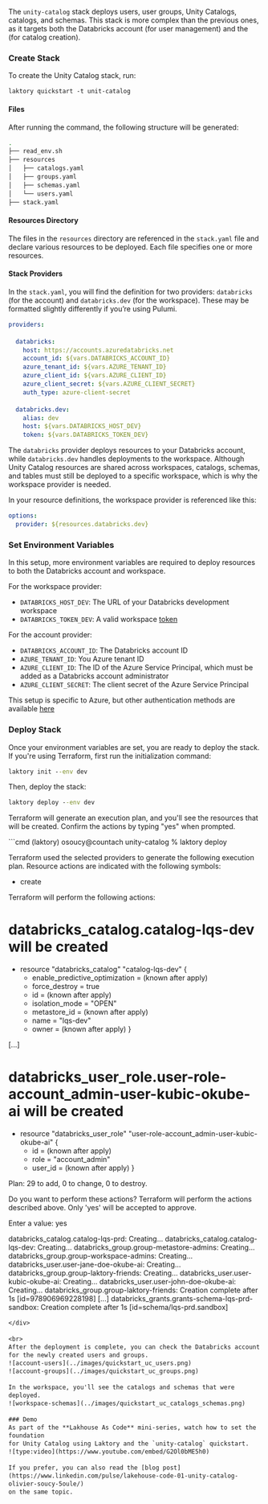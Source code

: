 The `unity-catalog` stack deploys users, user groups, Unity Catalogs, catalogs, and schemas. This stack is more complex 
than the previous ones, as it targets both the Databricks account (for user management) and the (for catalog creation).

### Create Stack
To create the Unity Catalog stack, run:
```commandline
laktory quickstart -t unit-catalog
```


#### Files
After running the command, the following structure will be generated:
```bash
.
├── read_env.sh
├── resources
│   ├── catalogs.yaml
│   ├── groups.yaml
│   ├── schemas.yaml
│   └── users.yaml
├── stack.yaml
```

#### Resources Directory
The files in the `resources` directory are referenced in the `stack.yaml` file and declare various resources to be 
deployed. Each file specifies one or more resources.

#### Stack Providers
In the `stack.yaml`, you will find the definition for two providers: `databricks` (for the account) and `databricks.dev`
(for the workspace). These may be formatted slightly differently if you’re using Pulumi.
```yaml
providers:
    
  databricks:
    host: https://accounts.azuredatabricks.net
    account_id: ${vars.DATABRICKS_ACCOUNT_ID}
    azure_tenant_id: ${vars.AZURE_TENANT_ID}
    azure_client_id: ${vars.AZURE_CLIENT_ID}
    azure_client_secret: ${vars.AZURE_CLIENT_SECRET}
    auth_type: azure-client-secret
    
  databricks.dev:
    alias: dev
    host: ${vars.DATABRICKS_HOST_DEV}
    token: ${vars.DATABRICKS_TOKEN_DEV}
```

The `databricks` provider deploys resources to your Databricks account, while
`databricks.dev` handles deployments to the workspace. Although Unity Catalog
resources are shared across workspaces, catalogs, schemas, and tables must
still be deployed to a specific workspace, which is why the workspace provider 
is needed.

In your resource definitions, the workspace provider is referenced like this:
```yaml
options:
  provider: ${resources.databricks.dev}
```

### Set Environment Variables
In this setup, more environment variables are required to deploy resources to both the Databricks account and workspace.

For the workspace provider:

- `DATABRICKS_HOST_DEV`: The URL of your Databricks development workspace
- `DATABRICKS_TOKEN_DEV`: A valid workspace [token](https://docs.databricks.com/en/dev-tools/auth/pat.html)

For the account provider:

- `DATABRICKS_ACCOUNT_ID`: The Databricks account ID
- `AZURE_TENANT_ID`: You Azure tenant ID
- `AZURE_CLIENT_ID`: The ID of the Azure Service Principal, which must be added as a Databricks account administrator
- `AZURE_CLIENT_SECRET`: The client secret of the Azure Service Principal

This setup is specific to Azure, but other authentication methods are available [here](https://docs.databricks.com/en/dev-tools/auth/oauth-m2m.html)


### Deploy Stack
Once your environment variables are set, you are ready to deploy the stack. If you're using Terraform, first run the 
initialization command:

```cmd
laktory init --env dev
```

Then, deploy the stack:
```cmd
laktory deploy --env dev
```

Terraform will generate an execution plan, and you'll see the resources that will be created. Confirm the actions by 
typing "yes" when prompted.

<div class="code-output">
```cmd
(laktory) osoucy@countach unity-catalog % laktory deploy

Terraform used the selected providers to generate the following execution plan. Resource actions are indicated with the following symbols:
  + create

Terraform will perform the following actions:

  # databricks_catalog.catalog-lqs-dev will be created
  + resource "databricks_catalog" "catalog-lqs-dev" {
      + enable_predictive_optimization = (known after apply)
      + force_destroy                  = true
      + id                             = (known after apply)
      + isolation_mode                 = "OPEN"
      + metastore_id                   = (known after apply)
      + name                           = "lqs-dev"
      + owner                          = (known after apply)
    }

  [...]

  # databricks_user_role.user-role-account_admin-user-kubic-okube-ai will be created
  + resource "databricks_user_role" "user-role-account_admin-user-kubic-okube-ai" {
      + id      = (known after apply)
      + role    = "account_admin"
      + user_id = (known after apply)
    }

Plan: 29 to add, 0 to change, 0 to destroy.

Do you want to perform these actions?
  Terraform will perform the actions described above.
  Only 'yes' will be accepted to approve.

  Enter a value: yes

databricks_catalog.catalog-lqs-prd: Creating...
databricks_catalog.catalog-lqs-dev: Creating...
databricks_group.group-metastore-admins: Creating...
databricks_group.group-workspace-admins: Creating...
databricks_user.user-jane-doe-okube-ai: Creating...
databricks_group.group-laktory-friends: Creating...
databricks_user.user-kubic-okube-ai: Creating...
databricks_user.user-john-doe-okube-ai: Creating...
databricks_group.group-laktory-friends: Creation complete after 1s [id=978906969228198]
[...]
databricks_grants.grants-schema-lqs-prd-sandbox: Creation complete after 1s [id=schema/lqs-prd.sandbox]
```
</div>

<br>
After the deployment is complete, you can check the Databricks account for the newly created users and groups.
![account-users](../images/quickstart_uc_users.png)
![account-groups](../images/quickstart_uc_groups.png)

In the workspace, you'll see the catalogs and schemas that were deployed.
![workspace-schemas](../images/quickstart_uc_catalogs_schemas.png)

### Demo
As part of the **Lakhouse As Code** mini-series, watch how to set the foundation
for Unity Catalog using Laktory and the `unity-catalog` quickstart.
![type:video](https://www.youtube.com/embed/G2Ol0bME5h0)

If you prefer, you can also read the [blog post](https://www.linkedin.com/pulse/lakehouse-code-01-unity-catalog-olivier-soucy-5oule/)
on the same topic.